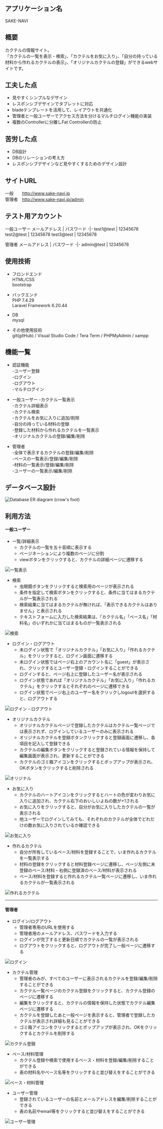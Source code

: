 ## アプリケーション名  
SAKE-NAVI  


## 概要
カクテルの情報サイト。  
「カクテルの一覧を表示・検索」、「カクテルをお気に入り」、「自分の持っている材料から作れるカクテルの表示」、「オリジナルカクテルの登録」ができるwebサイトです。


## 工夫した点  
- 見やすくシンプルなデザイン
- レスポンシブデザインでタブレットに対応
- bladeテンプレートを活用して、レイアウトを共通化
- 管理者と一般ユーザーでアクセス方法を分けるマルチログイン機能の実装
- 複数のControllerに分離しFat Controllerの防止


## 苦労した点  
- DB設計
- DBのリレーションの考え方
- レスポンシブデザインなど見やすくするためのデザイン設計


## サイトURL  
一般　　http://www.sake-navi.jp  
管理者　http://www.sake-navi.jp/admin


## テスト用アカウント
一般ユーザー
メールアドレス | パスワード
-|-
test1@test | 12345678
test2@test | 12345678
test3@test | 12345678

管理者
メールアドレス | パスワード
-|-
admin@test | 12345678


## 使用技術
- フロンドエンド  
 HTML/CSS  
 bootstrap

- バックエンド  
PHP 7.4.29  
Laravel Framework 6.20.44

- DB  
 mysql

- その他使用技術  
 git(gitHub) / Visual Studio Code / Tera Term / PHPMyAdmin / xampp


## 機能一覧
- 認証機能  
-ユーザー登録  
-ログイン  
-ログアウト  
-マルチログイン  

- 一般ユーザー
-カクテル一覧表示  
-カクテル詳細表示  
-カクテル検索  
-カクテルをお気に入りに追加/削除  
-自分の持っている材料の登録  
-登録した材料から作れるカクテルを一覧表示  
-オリジナルカクテルの登録/編集/削除  

- 管理者  
-全体で表示するカクテルの登録/編集/削除  
-ベースの一覧表示/登録/編集/削除  
-材料の一覧表示/登録/編集/削除  
-ユーザーの一覧表示/編集/削除  


## データベース設計
![Database ER diagram (crow's foot)](https://user-images.githubusercontent.com/87703969/169865277-59ff4f1a-8337-42f7-a055-718a52a5f72e.svg)


## 利用方法
#### 一般ユーザー
- 一覧/詳細表示
    - カクテルの一覧を五十音順に表示する
    - ページネーションにより複数のページに分割
    - viewボタンをクリックすると、カクテルの詳細ページに遷移する

![一覧表示](https://user-images.githubusercontent.com/87703969/169858020-2d3998b5-faf1-4e65-ae9c-c1ef006f3006.gif)  

- 検索
    - 虫眼鏡ボタンをクリックすると検索用のページが表示される
    - 条件を指定して検索ボタンをクリックすると、条件に当てはまるカクテルが一覧表示される
    - 検索結果に当てはまるカクテルが無ければ、「表示できるカクテルはありません」と表示される
    - テキストフォームに入力した検索結果は、「カクテル名」「ベース名」「材料名」のいずれかに当てはまるものが一覧表示される


![検索](https://user-images.githubusercontent.com/87703969/169859204-661961af-e440-4a33-8669-9ae9ec0f9c4e.gif)  

- ログイン・ログアウト
    - 未ログイン状態で「オリジナルカクテル」「お気に入り」「作れるカクテル」をクリックすると、ログイン画面に遷移する
    - 未ログイン状態ではページ右上のアカウント名に「guest」が表示され、クリックするとユーザー登録・ログインすることができる
    - ログインすると、ページ右上に登録したユーザー名が表示される
    - ログイン状態であれば「オリジナルカクテル」「お気に入り」「作れるカクテル」をクリックするとそれぞれのページに遷移できる
    - ログイン状態でページ右上のユーザー名をクリックしlogoutを選択すると、ログアウトする

![ログイン・ログアウト](https://user-images.githubusercontent.com/87703969/169859911-1a9f220d-61b9-4c50-af53-5a6207bcbc12.gif)  

- オリジナルカクテル
    - オリジナルカクテルページで登録したカクテルはカクテル一覧ページでは表示されず、ログインしているユーザーのみに表示される
    - オリジナルカクテルを登録ボタンクリックすると登録画面に遷移し、各項目を記入して登録できる
    - カクテルの編集ボタンをクリックすると登録されている情報を保持して編集画面が表示され、更新することができる
    - カクテルのゴミ箱アイコンをクリックするとポップアップが表示され、OKボタンをクリックすると削除される

![オリジナル](https://user-images.githubusercontent.com/87703969/169860334-9ac10ec7-b27c-4230-abd0-1d48a31125c4.gif)  

- お気に入り
    - カクテルのハートアイコンをクリックするとハートの色が変わりお気に入りに追加され、カクテル右下のおいしいよねの数が+1される
    - お気に入りをクリックすると、自分がお気に入りしたカクテルの一覧が表示される
    - 他ユーザーでログインしてみても、それぞれのカクテルが全体でどれだけの数お気に入りされているか確認できる

![お気に入り](https://user-images.githubusercontent.com/87703969/169861393-37eaa12a-1ad3-41fc-a017-7706f244f870.gif)  

- 作れるカクテル
    - 自分が所有しているベース/材料を登録することで、いま作れるカクテルを一覧表示する
    - 材料の登録をクリックすると材料登録ページに遷移し、ページ左側に未登録のベース/材料・右側に登録済のベース/材料が表示される
    - ベース/材料を登録すると作れるカクテル一覧ページに遷移し、いま作れるカクテルが一覧表示される

![作れるカクテル](https://user-images.githubusercontent.com/87703969/169861844-2190815e-a7d0-45c5-be1b-eeb7714bd797.gif)  

___

#### 管理者
- ログイン/ログアウト  
    - 管理者専用のURLを使用する
    - 管理者用のメールアドレス、パスワードを入力する
    - ログインが完了すると更新日順でカクテルの一覧が表示される
    - ログアウトをクリックすると、ログアウトが完了し一般ページに遷移する

![ログイン](https://user-images.githubusercontent.com/87703969/169964239-95a8916c-4996-4726-9df9-1ab309b57a13.gif)  

- カクテル管理
    - 管理者のみが、すべてのユーザーに表示されるカクテルを登録/編集/削除することができる
    - カクテル一覧ページのカクテル登録をクリックすると、カクテル登録のページに遷移する
    - 編集をクリックすると、カクテルの情報を保持した状態でカクテル編集ページに遷移する
    - カクテルを登録したあと一般ページを表示すると、管理者で登録したカクテルが表示され詳細も見ることができる
    - ゴミ箱アイコンをクリックするとポップアップが表示され、OKをクリックするとカクテルを削除する

![カクテル登録](https://user-images.githubusercontent.com/87703969/169964704-a35b96e8-d905-4a94-b053-469f319b5ae3.gif)

- ベース/材料管理
    - カクテル登録や検索で使用するベース・材料を登録/編集/削除することができる
    - 表の材料名やベース名等をクリックすると並び替えをすることができる

![ベース・材料管理](https://user-images.githubusercontent.com/87703969/169964751-5f0ab005-6825-4b48-806d-2f324d790a46.gif)

- ユーザー管理
    - 登録されているユーザーの名前とメールアドレスを編集/削除することができる
    - 表の名前やemail等をクリックすると並び替えをすることができる

![ユーザー管理](https://user-images.githubusercontent.com/87703969/169964807-d5c6ef2b-85f3-4551-a8e8-27bcf592b064.gif)


